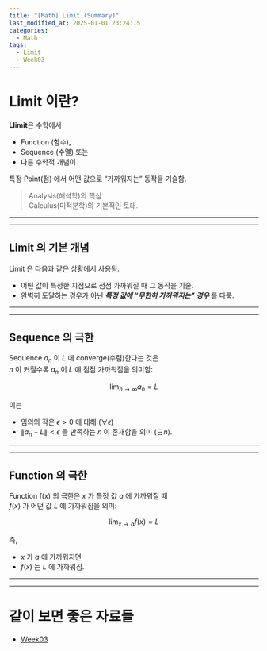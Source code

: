 ```yaml
---
title: "[Math] Limit (Summary)"
last_modified_at: 2025-01-01 23:24:15
categories:
  - Math
tags:
  - Limit
  - Week03
---
```


# Limit 이란?

**Llimit**은 수학에서 

* Function (함수),
* Sequence (수열) 또는
* 다른 수학적 개념이

특정 Point(점) 에서 어떤 값으로 “가까워지는” 동작을 기술함. 

> Analysis(해석학)의 핵심  
> Calculus(미적분학)의 기본적인 토대.

---

---

## Limit 의 기본 개념

Limit 은 다음과 같은 상황에서 사용됨:

* 어떤 값이 특정한 지점으로 점점 가까워질 때 그 동작을 기술.
* 완벽히 도달하는 경우가 아닌 ***특정 값에 “무한히 가까워지는” 경우*** 를 다룸.

---

---

## Sequence 의 극한

Sequence $a_n$ 이  $L$ 에 converge(수렴)한다는 것은  
$n$ 이 커질수록  $a_n$ 이  $L$ 에 점점 가까워짐을 의미함:

$$
\lim_{n \to \infty} a_n = L
$$

이는 

* 임의의 작은 $\epsilon > 0$ 에 대해 ($\forall \epsilon$)
* $\|a_n - L\| < \epsilon$ 을 만족하는 $n$ 이 존재함을 의미 ($\exists n$).

---

---

## Function 의 극한

Function f(x) 의 극한은 $x$ 가 특정 값 $a$ 에 가까워질 때  
$f(x)$ 가 어떤 값  $L$ 에 가까워짐을 의미:

$$
\lim_{x \to a} f(x) = L
$$

즉,  

* $x$ 가  $a$ 에 가까워지면
* $f(x)$ 는  $L$ 에 가까워짐.

---

---

# 같이 보면 좋은 자료들

* [Week03](/math/math-week03/)
